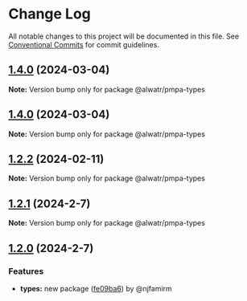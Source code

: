 # Change Log

All notable changes to this project will be documented in this file.
See [Conventional Commits](https://conventionalcommits.org) for commit guidelines.

## [1.4.0](https://github.com/Alwatr/pmpa/compare/v1.3.0...v1.4.0) (2024-03-04)

**Note:** Version bump only for package @alwatr/pmpa-types

## [1.4.0](https://github.com/Alwatr/pmpa/compare/v1.3.0...v1.4.0) (2024-03-04)

**Note:** Version bump only for package @alwatr/pmpa-types

## [1.2.2](https://github.com/Alwatr/pmpa/compare/v1.2.1...v1.2.2) (2024-02-11)

**Note:** Version bump only for package @alwatr/pmpa-types

## [1.2.1](https://github.com/Alwatr/pmpa/compare/v1.2.0...v1.2.1) (2024-2-7)

**Note:** Version bump only for package @alwatr/pmpa-types

## [1.2.0](https://github.com/Alwatr/pmpa/compare/v1.1.2...v1.2.0) (2024-2-7)

### Features

* **types:** new package ([fe09ba6](https://github.com/Alwatr/pmpa/commit/fe09ba61bc554eb5f595297fcd2bb9e313f6d646)) by @njfamirm
